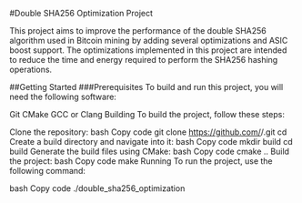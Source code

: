 #Double SHA256 Optimization Project

This project aims to improve the performance of the double SHA256 algorithm used in Bitcoin mining by adding several optimizations and ASIC boost support. The optimizations implemented in this project are intended to reduce the time and energy required to perform the SHA256 hashing operations.

##Getting Started
###Prerequisites
To build and run this project, you will need the following software:

Git
CMake
GCC or Clang
Building
To build the project, follow these steps:

Clone the repository:
bash
Copy code
git clone https://github.com/<your-username>/<your-repo-name>.git
cd <your-repo-name>
Create a build directory and navigate into it:
bash
Copy code
mkdir build
cd build
Generate the build files using CMake:
bash
Copy code
cmake ..
Build the project:
bash
Copy code
make
Running
To run the project, use the following command:

bash
Copy code
./double_sha256_optimization
